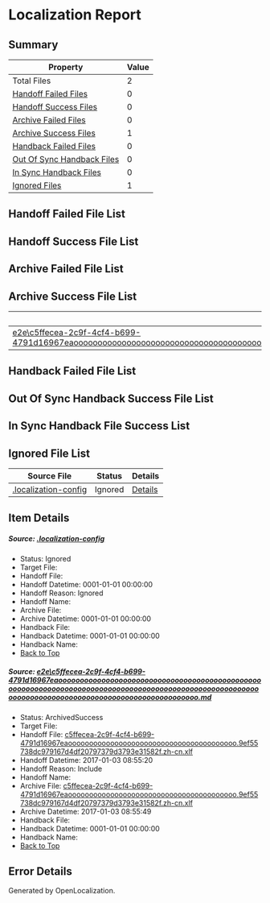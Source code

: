 # <a name='report-top'></a> Localization Report

## Summary
 Property | Value 
 -------- | ----- 
 Total Files | 2
[ Handoff Failed Files ](#handoff-failed-list)| 0
[ Handoff Success Files ](#handoff-success-list)| 0
[ Archive Failed Files ](#archive-failed-list)| 0
[ Archive Success Files ](#archive-success-list)| 1
[ Handback Failed Files ](#handback-failed-list)| 0
[ Out Of Sync Handback Files ](#outofsync-handback-success-list)| 0
[ In Sync Handback Files ](#insync-handback-success-list)| 0
[ Ignored Files ](#ignored-list)| 1

## <a name='handoff-failed-list'></a> Handoff Failed File List

## <a name='handoff-success-list'></a> Handoff Success File List

## <a name='archive-failed-list'></a> Archive Failed File List

## <a name='archive-success-list'></a> Archive Success File List
 Source File | Status | Details 
 ----------- | ------ | ------- 
 [e2e\c5ffecea-2c9f-4cf4-b699-4791d16967eaooooooooooooooooooooooooooooooooooooooooooooooooooooooooooooooooooooooooooooooooooooooooooooooooooooooooooooooooooooooooooooooooooooooooooooooooooooo.md](https://github.com/OpenLocalizationTestOrg/ol-test1/blob/4478276d23106dc387d699fe12a429020fb55eef/e2e/c5ffecea-2c9f-4cf4-b699-4791d16967eaooooooooooooooooooooooooooooooooooooooooooooooooooooooooooooooooooooooooooooooooooooooooooooooooooooooooooooooooooooooooooooooooooooooooooooooooooooo.md) | ArchivedSuccess | [Details](#5132d14bafa4cc8b7f56044b22514a1895f61f281)

## <a name='handback-failed-list'></a> Handback Failed File List

## <a name='outofsync-handback-success-list'></a> Out Of Sync Handback Success File List

## <a name='insync-handback-success-list'></a> In Sync Handback File Success List

## <a name='ignored-list'></a> Ignored File List
 Source File | Status | Details 
 ----------- | ------ | ------- 
 [.localization-config](https://github.com/OpenLocalizationTestOrg/ol-test1/blob/4478276d23106dc387d699fe12a429020fb55eef/.localization-config) | Ignored | [Details](#cb0632cf59c1387fc1742bfb9fa3c47f87e2e5c90)

## Item Details
##### <a name='cb0632cf59c1387fc1742bfb9fa3c47f87e2e5c90'></a> Source: [.localization-config](https://github.com/OpenLocalizationTestOrg/ol-test1/blob/4478276d23106dc387d699fe12a429020fb55eef/.localization-config)
* Status: Ignored
* Target File: 
* Handoff File: 
* Handoff Datetime: 0001-01-01 00:00:00
* Handoff Reason: Ignored
* Handoff Name: 
* Archive File: 
* Archive Datetime: 0001-01-01 00:00:00
* Handback File: 
* Handback Datetime: 0001-01-01 00:00:00
* Handback Name: 
* [Back to Top](#report-top)

##### <a name='5132d14bafa4cc8b7f56044b22514a1895f61f281'></a> Source: [e2e\c5ffecea-2c9f-4cf4-b699-4791d16967eaooooooooooooooooooooooooooooooooooooooooooooooooooooooooooooooooooooooooooooooooooooooooooooooooooooooooooooooooooooooooooooooooooooooooooooooooooooo.md](https://github.com/OpenLocalizationTestOrg/ol-test1/blob/4478276d23106dc387d699fe12a429020fb55eef/e2e/c5ffecea-2c9f-4cf4-b699-4791d16967eaooooooooooooooooooooooooooooooooooooooooooooooooooooooooooooooooooooooooooooooooooooooooooooooooooooooooooooooooooooooooooooooooooooooooooooooooooooo.md)
* Status: ArchivedSuccess
* Target File: 
* Handoff File: [c5ffecea-2c9f-4cf4-b699-4791d16967eaoooooooooooooooooooooooooooooooooooooooo.9ef55738dc979167d4df20797379d3793e31582f.zh-cn.xlf](https://github.com/OpenLocalizationTestOrg/ol-test1-handoff/blob/e4de591d298daaa2fd3b46b60b3626c15bae9601/ol-handoff/OpenLocalizationTestOrg/ol-test1-zhcn/ci/ht/c5ffecea-2c9f-4cf4-b699-4791d16967eaoooooooooooooooooooooooooooooooooooooooo.9ef55738dc979167d4df20797379d3793e31582f.zh-cn.xlf)
* Handoff Datetime: 2017-01-03 08:55:20
* Handoff Reason: Include
* Handoff Name: 
* Archive File: [c5ffecea-2c9f-4cf4-b699-4791d16967eaoooooooooooooooooooooooooooooooooooooooo.9ef55738dc979167d4df20797379d3793e31582f.zh-cn.xlf](https://github.com/OpenLocalizationTestOrg/ol-test1-handoff/blob/9033e5149fd24a4084e436869dc459382f65cb88/ol-archive/OpenLocalizationTestOrg/ol-test1-zhcn/ci/ht/c5ffecea-2c9f-4cf4-b699-4791d16967eaoooooooooooooooooooooooooooooooooooooooo.9ef55738dc979167d4df20797379d3793e31582f.zh-cn.xlf)
* Archive Datetime: 2017-01-03 08:55:49
* Handback File: 
* Handback Datetime: 0001-01-01 00:00:00
* Handback Name: 
* [Back to Top](#report-top)


## Error Details

Generated by OpenLocalization.
